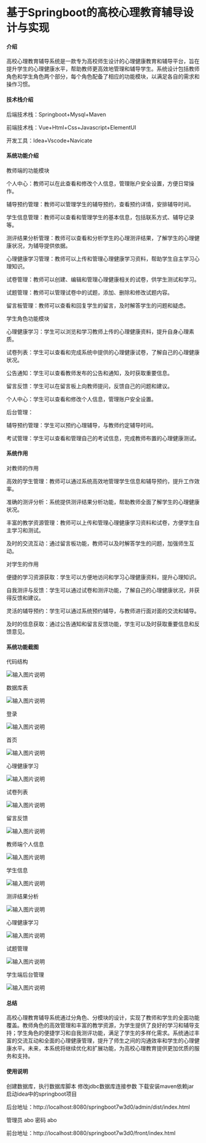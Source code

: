 # 基于Springboot的高校心理教育辅导设计与实现

#### 介绍
高校心理教育辅导系统是一款专为高校师生设计的心理健康教育和辅导平台，旨在提升学生的心理健康水平，帮助教师更高效地管理和辅导学生。系统设计包括教师角色和学生角色两个部分，每个角色配备了相应的功能模块，以满足各自的需求和操作习惯。

#### 技术栈介绍

后端技术栈：Springboot+Mysql+Maven

前端技术栈：Vue+Html+Css+Javascript+ElementUI

开发工具：Idea+Vscode+Navicate

#### 系统功能介绍

教师端的功能模块

个人中心：教师可以在此查看和修改个人信息，管理账户安全设置，方便日常操作。

辅导预约管理：教师可以管理学生的辅导预约，查看预约详情，安排辅导时间。

学生信息管理：教师可以查看和管理学生的基本信息，包括联系方式、辅导记录等。

测评结果分析管理：教师可以查看和分析学生的心理测评结果，了解学生的心理健康状况，为辅导提供依据。

心理健康学习管理：教师可以上传和管理心理健康学习资料，帮助学生自主学习心理知识。

试卷管理：教师可以创建、编辑和管理心理健康相关的试卷，供学生测试和学习。

试题管理：教师可以管理试卷中的试题，添加、删除和修改试题内容。

留言板管理：教师可以查看和回复学生的留言，及时解答学生的问题和疑虑。

学生角色功能模块

心理健康学习：学生可以浏览和学习教师上传的心理健康资料，提升自身心理素质。

试卷列表：学生可以查看和完成系统中提供的心理健康试卷，了解自己的心理健康状况。

公告通知：学生可以查看教师发布的公告和通知，及时获取重要信息。

留言反馈：学生可以在留言板上向教师提问，反馈自己的问题和建议。

个人中心：学生可以查看和修改个人信息，管理账户安全设置。

后台管理：

辅导预约管理：学生可以预约心理辅导，与教师约定辅导时间。

考试管理：学生可以查看和管理自己的考试信息，完成教师布置的心理健康测试。

#### 系统作用

对教师的作用

高效的学生管理：教师可以通过系统高效地管理学生信息和辅导预约，提升工作效率。

准确的测评分析：系统提供测评结果分析功能，帮助教师全面了解学生的心理健康状况。

丰富的教学资源管理：教师可以上传和管理心理健康学习资料和试卷，方便学生自主学习和测试。

及时的交流互动：通过留言板功能，教师可以及时解答学生的问题，加强师生互动。

对学生的作用

便捷的学习资源获取：学生可以方便地访问和学习心理健康资料，提升心理知识。

自我测评与反馈：学生可以通过试卷和测评功能，了解自己的心理健康状况，并获得反馈和建议。

灵活的辅导预约：学生可以通过系统预约辅导，与教师进行面对面的交流和辅导。

及时的信息获取：通过公告通知和留言反馈功能，学生可以及时获取重要信息和反馈意见。

#### 系统功能截图

代码结构

![输入图片说明](images/16c1664f9b313126bf6bf0182a1a09b.png)

数据库表

![输入图片说明](images/4539299dd1564098abce9972d1b5bb4.png)

登录

![输入图片说明](images/4f9155f6a70b25ab830233bac112b34.png)

首页

![输入图片说明](images/082abbaa89b32dc4190d93e1efd5bf9.png)

心理健康学习

![输入图片说明](images/b2cad73f104143f44d1157d625ac503.png)

试卷列表

![输入图片说明](images/76c907759001a3ffce7228c217bdcbb.png)

留言反馈

![输入图片说明](images/3127a5d599cbab894db88ce8f410f3b.png)

教师端个人信息

![输入图片说明](images/34877d77fec7b4d8e97ab4a32638418.png)

学生信息

![输入图片说明](images/57781aa36f7bcecf2b9077e080d2a8c.png)

测评结果分析

![输入图片说明](images/e7e2ad93651efa6bc78a348770ae9c9.png)

心理健康学习

![输入图片说明](images/ac67488dd9a670792981ed166538fce.png)

试题管理

![输入图片说明](images/1cf40d93161f3c5d08bbd83fa7364d7.png)

学生端后台管理

![输入图片说明](images/4fef9924de7053eff1614d6d2a72c9c.png)

#### 总结

高校心理教育辅导系统通过分角色、分模块的设计，实现了教师和学生的全面功能覆盖。教师角色的高效管理和丰富的教学资源，为学生提供了良好的学习和辅导支持；学生角色的便捷学习和自我测评功能，满足了学生的多样化需求。系统通过丰富的交流互动和全面的心理健康管理，提升了师生之间的沟通效率和学生的心理健康水平。未来，本系统将继续优化和扩展功能，为高校心理教育提供更加优质的服务和支持。

#### 使用说明

创建数据库，执行数据库脚本 修改jdbc数据库连接参数 下载安装maven依赖jar 启动idea中的springboot项目

后台地址：http://localhost:8080/springboot7w3d0/admin/dist/index.html

管理员  abo 密码 abo

前台地址：http://localhost:8080/springboot7w3d0/front/index.html